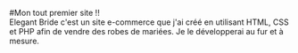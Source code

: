 #Mon tout premier site  !!  
Elegant Bride c'est un site e-commerce que j'ai créé en utilisant  HTML, CSS et PHP afin de vendre des robes de mariées. Je le développerai au fur et à mesure.
